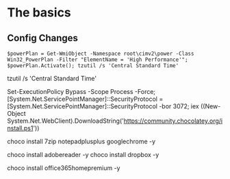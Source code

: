 # The basics

## Config Changes

```
$powerPlan = Get-WmiObject -Namespace root\cimv2\power -Class Win32_PowerPlan -Filter "ElementName = 'High Performance'"; $powerPlan.Activate(); tzutil /s 'Central Standard Time'
```

tzutil /s 'Central Standard Time'

Set-ExecutionPolicy Bypass -Scope Process -Force; [System.Net.ServicePointManager]::SecurityProtocol = [System.Net.ServicePointManager]::SecurityProtocol -bor 3072; iex ((New-Object System.Net.WebClient).DownloadString('https://community.chocolatey.org/install.ps1'))


choco install 7zip notepadplusplus googlechrome -y

choco install adobereader -y
choco install dropbox -y

choco install office365homepremium -y


